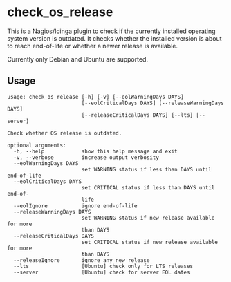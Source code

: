 # check_os_release #

This is a Nagios/Icinga plugin to check if the currently installed operating system version is outdated. It checks whether the installed version is about to reach end-of-life or whether a newer release is available.

Currently only Debian and Ubuntu are supported.

## Usage ##
```
usage: check_os_release [-h] [-v] [--eolWarningDays DAYS]
                        [--eolCriticalDays DAYS] [--releaseWarningDays DAYS]
                        [--releaseCriticalDays DAYS] [--lts] [--server]

Check whether OS release is outdated.

optional arguments:
  -h, --help            show this help message and exit
  -v, --verbose         increase output verbosity
  --eolWarningDays DAYS
                        set WARNING status if less than DAYS until end-of-life
  --eolCriticalDays DAYS
                        set CRITICAL status if less than DAYS until end-of-
                        life
  --eolIgnore           ignore end-of-life
  --releaseWarningDays DAYS
                        set WARNING status if new release available for more
                        than DAYS
  --releaseCriticalDays DAYS
                        set CRITICAL status if new release available for more
                        than DAYS
  --releaseIgnore       ignore any new release
  --lts                 [Ubuntu] check only for LTS releases
  --server              [Ubuntu] check for server EOL dates
```
